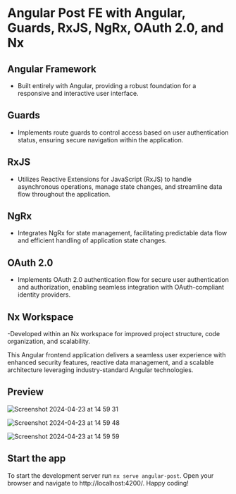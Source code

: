 # Angular Post FE with Angular, Guards, RxJS, NgRx, OAuth 2.0, and Nx

## Angular Framework

- Built entirely with Angular, providing a robust foundation for a responsive and interactive user interface.

## Guards

- Implements route guards to control access based on user authentication status, ensuring secure navigation within the application.

## RxJS

- Utilizes Reactive Extensions for JavaScript (RxJS) to handle asynchronous operations, manage state changes, and streamline data flow throughout the application.

## NgRx

- Integrates NgRx for state management, facilitating predictable data flow and efficient handling of application state changes.

## OAuth 2.0

- Implements OAuth 2.0 authentication flow for secure user authentication and authorization, enabling seamless integration with OAuth-compliant identity providers.

## Nx Workspace

-Developed within an Nx workspace for improved project structure, code organization, and scalability.

This Angular frontend application delivers a seamless user experience with enhanced security features, reactive data management, and a scalable architecture leveraging industry-standard Angular technologies.

## Preview

![Screenshot 2024-04-23 at 14 59 31](https://github.com/paulo-bettencourt/angular-post/assets/37920932/51a92acf-b8ce-43b5-92e9-4b8bf07730b3)

![Screenshot 2024-04-23 at 14 59 48](https://github.com/paulo-bettencourt/angular-post/assets/37920932/7f6135e4-793b-4c64-bc97-5ed25c7e1c68)

![Screenshot 2024-04-23 at 14 59 59](https://github.com/paulo-bettencourt/angular-post/assets/37920932/8d636b88-1b03-44ca-9377-5f4bba218ab5)

## Start the app

To start the development server run `nx serve angular-post`. Open your browser and navigate to http://localhost:4200/. Happy coding!
